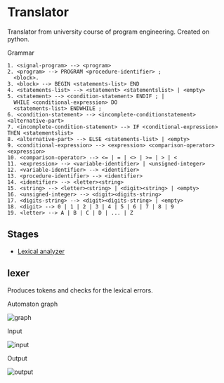 # Translator
Translator from university course of program engineering.
Created on python.

Grammar
```text
1. <signal-program> --> <program>
2. <program> --> PROGRAM <procedure-identifier> ;
  <block>.
3. <block> --> BEGIN <statements-list> END
4. <statements-list> --> <statement> <statementslist> | <empty>
5. <statement> --> <condition-statement> ENDIF ; |
  WHILE <conditional-expression> DO
  <statements-list> ENDWHILE ;
6. <condition-statement> --> <incomplete-conditionstatement><alternative-part>
7. <incomplete-condition-statement> --> IF <conditional-expression> THEN <statementslist>
8. <alternative-part> --> ELSE <statements-list> | <empty>
9. <conditional-expression> --> <expression> <comparison-operator> <expression>
10. <comparison-operator> --> <= | = | <> | >= | > | <
11. <expression> --> <variable-identifier> | <unsigned-integer>
12. <variable-identifier> --> <identifier>
13. <procedure-identifier> --> <identifier>
14. <identifier> --> <letter><string>
15. <string> --> <letter><string> | <digit><string> | <empty>
16. <unsigned-integer> --> <digit><digits-string>
17. <digits-string> --> <digit><digits-string> | <empty>
18. <digit> --> 0 | 1 | 2 | 3 | 4 | 5 | 6 | 7 | 8 | 9
19. <letter> --> A | B | C | D | ... | Z
```

## Stages
- [Lexical analyzer](#lexer)

## lexer
Produces tokens and checks for the lexical errors.

Automaton graph

![graph](https://i.imgur.com/tTFYjpw.png)

Input

![input](https://i.imgur.com/qtDvj3c.png)

Output

![output](https://i.imgur.com/DraxFZI.png)
